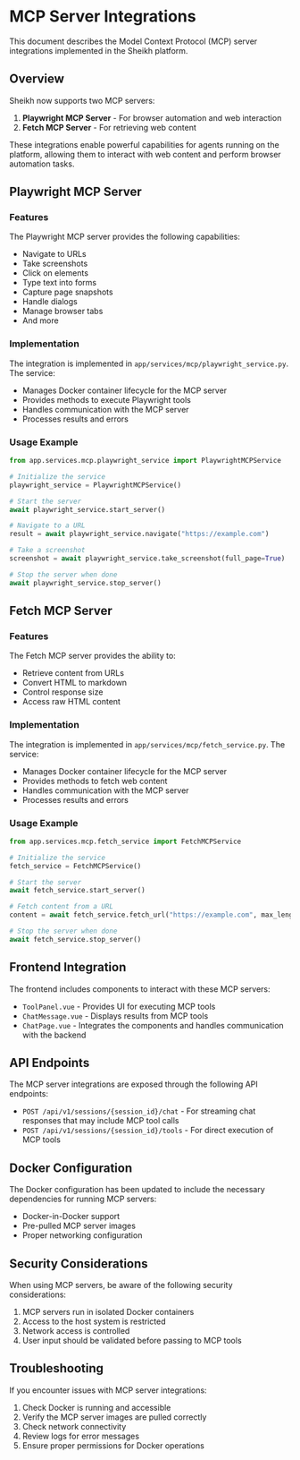 # MCP Server Integrations

This document describes the Model Context Protocol (MCP) server integrations implemented in the Sheikh platform.

## Overview

Sheikh now supports two MCP servers:

1. **Playwright MCP Server** - For browser automation and web interaction
2. **Fetch MCP Server** - For retrieving web content

These integrations enable powerful capabilities for agents running on the platform, allowing them to interact with web content and perform browser automation tasks.

## Playwright MCP Server

### Features

The Playwright MCP server provides the following capabilities:

- Navigate to URLs
- Take screenshots
- Click on elements
- Type text into forms
- Capture page snapshots
- Handle dialogs
- Manage browser tabs
- And more

### Implementation

The integration is implemented in `app/services/mcp/playwright_service.py`. The service:

- Manages Docker container lifecycle for the MCP server
- Provides methods to execute Playwright tools
- Handles communication with the MCP server
- Processes results and errors

### Usage Example

```python
from app.services.mcp.playwright_service import PlaywrightMCPService

# Initialize the service
playwright_service = PlaywrightMCPService()

# Start the server
await playwright_service.start_server()

# Navigate to a URL
result = await playwright_service.navigate("https://example.com")

# Take a screenshot
screenshot = await playwright_service.take_screenshot(full_page=True)

# Stop the server when done
await playwright_service.stop_server()
```

## Fetch MCP Server

### Features

The Fetch MCP server provides the ability to:

- Retrieve content from URLs
- Convert HTML to markdown
- Control response size
- Access raw HTML content

### Implementation

The integration is implemented in `app/services/mcp/fetch_service.py`. The service:

- Manages Docker container lifecycle for the MCP server
- Provides methods to fetch web content
- Handles communication with the MCP server
- Processes results and errors

### Usage Example

```python
from app.services.mcp.fetch_service import FetchMCPService

# Initialize the service
fetch_service = FetchMCPService()

# Start the server
await fetch_service.start_server()

# Fetch content from a URL
content = await fetch_service.fetch_url("https://example.com", max_length=10000)

# Stop the server when done
await fetch_service.stop_server()
```

## Frontend Integration

The frontend includes components to interact with these MCP servers:

- `ToolPanel.vue` - Provides UI for executing MCP tools
- `ChatMessage.vue` - Displays results from MCP tools
- `ChatPage.vue` - Integrates the components and handles communication with the backend

## API Endpoints

The MCP server integrations are exposed through the following API endpoints:

- `POST /api/v1/sessions/{session_id}/chat` - For streaming chat responses that may include MCP tool calls
- `POST /api/v1/sessions/{session_id}/tools` - For direct execution of MCP tools

## Docker Configuration

The Docker configuration has been updated to include the necessary dependencies for running MCP servers:

- Docker-in-Docker support
- Pre-pulled MCP server images
- Proper networking configuration

## Security Considerations

When using MCP servers, be aware of the following security considerations:

1. MCP servers run in isolated Docker containers
2. Access to the host system is restricted
3. Network access is controlled
4. User input should be validated before passing to MCP tools

## Troubleshooting

If you encounter issues with MCP server integrations:

1. Check Docker is running and accessible
2. Verify the MCP server images are pulled correctly
3. Check network connectivity
4. Review logs for error messages
5. Ensure proper permissions for Docker operations